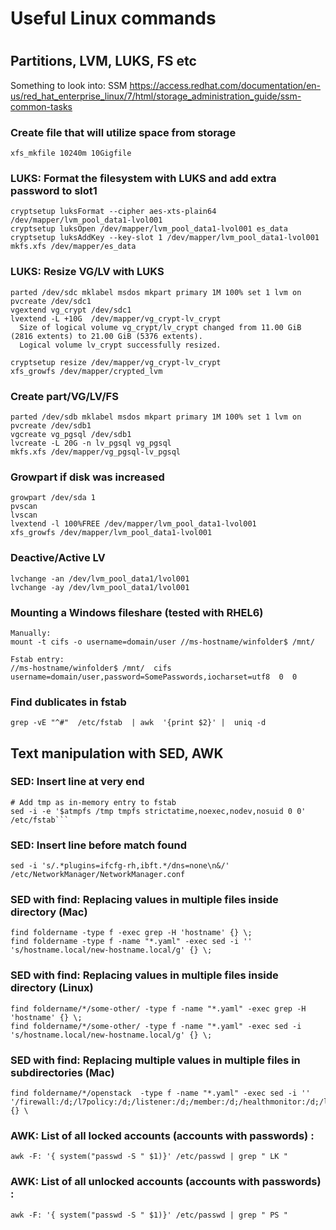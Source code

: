 # Useful Linux commands

#
## Partitions, LVM, LUKS, FS etc
Something to look into:
SSM https://access.redhat.com/documentation/en-us/red_hat_enterprise_linux/7/html/storage_administration_guide/ssm-common-tasks

### Create file that will utilize space from storage
```
xfs_mkfile 10240m 10Gigfile
```


### LUKS: Format the filesystem with LUKS and add extra password to slot1 
```
cryptsetup luksFormat --cipher aes-xts-plain64 /dev/mapper/lvm_pool_data1-lvol001
cryptsetup luksOpen /dev/mapper/lvm_pool_data1-lvol001 es_data
cryptsetup luksAddKey --key-slot 1 /dev/mapper/lvm_pool_data1-lvol001 
mkfs.xfs /dev/mapper/es_data
```

### LUKS: Resize VG/LV with LUKS
```
parted /dev/sdc mklabel msdos mkpart primary 1M 100% set 1 lvm on
pvcreate /dev/sdc1
vgextend vg_crypt /dev/sdc1
lvextend -L +10G  /dev/mapper/vg_crypt-lv_crypt
  Size of logical volume vg_crypt/lv_crypt changed from 11.00 GiB (2816 extents) to 21.00 GiB (5376 extents).
  Logical volume lv_crypt successfully resized.
 
cryptsetup resize /dev/mapper/vg_crypt-lv_crypt
xfs_growfs /dev/mapper/crypted_lvm
```

### Create part/VG/LV/FS 
```
parted /dev/sdb mklabel msdos mkpart primary 1M 100% set 1 lvm on
pvcreate /dev/sdb1
vgcreate vg_pgsql /dev/sdb1
lvcreate -L 20G -n lv_pgsql vg_pgsql
mkfs.xfs /dev/mapper/vg_pgsql-lv_pgsql
```
### Growpart if disk was increased 
```
growpart /dev/sda 1
pvscan
lvscan
lvextend -l 100%FREE /dev/mapper/lvm_pool_data1-lvol001
xfs_growfs /dev/mapper/lvm_pool_data1-lvol001
```

### Deactive/Active LV
```
lvchange -an /dev/lvm_pool_data1/lvol001
lvchange -ay /dev/lvm_pool_data1/lvol001
```

### Mounting a Windows fileshare (tested with RHEL6)
```
Manually:
mount -t cifs -o username=domain/user //ms-hostname/winfolder$ /mnt/

Fstab entry:
//ms-hostname/winfolder$ /mnt/  cifs  username=domain/user,password=SomePasswords,iocharset=utf8  0  0
```

### Find dublicates in fstab
```
grep -vE "^#"  /etc/fstab  | awk  '{print $2}' |  uniq -d
```


##
## Text manipulation with SED, AWK

### SED: Insert line at very end
```
# Add tmp as in-memory entry to fstab
sed -i -e '$atmpfs /tmp tmpfs strictatime,noexec,nodev,nosuid 0 0' /etc/fstab```
```

### SED: Insert line before match found
```
sed -i 's/.*plugins=ifcfg-rh,ibft.*/dns=none\n&/' /etc/NetworkManager/NetworkManager.conf
```

### SED with find: Replacing values in multiple files inside directory (Mac)
```
find foldername -type f -exec grep -H 'hostname' {} \;
find foldername -type f -name "*.yaml" -exec sed -i '' 's/hostname.local/new-hostname.local/g' {} \;
```

### SED with find: Replacing values in multiple files inside directory (Linux)
```
find foldername/*/some-other/ -type f -name "*.yaml" -exec grep -H 'hostname' {} \;
find foldername/*/some-other/ -type f -name "*.yaml" -exec sed -i 's/hostname.local/new-hostname.local/g' {} \;
```

### SED with find: Replacing multiple values in multiple files in subdirectories (Mac)
```
find foldername/*/openstack  -type f -name "*.yaml" -exec sed -i '' '/firewall:/d;/l7policy:/d;/listener:/d;/member:/d;/healthmonitor:/d;/loadbalancer:/d' {} \
```

### AWK: List of all locked accounts (accounts with passwords) :
```
awk -F: '{ system("passwd -S " $1)}' /etc/passwd | grep " LK "
```
### AWK: List of all unlocked accounts (accounts with passwords) :
```
awk -F: '{ system("passwd -S " $1)}' /etc/passwd | grep " PS "
```
